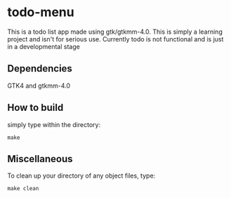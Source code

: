 # todo-menu
This is a todo list app made using gtk/gtkmm-4.0.
This is simply a learning project and isn't for serious use.
Currently todo is not functional and is just in a developmental stage

## Dependencies
GTK4 and gtkmm-4.0

## How to build
simply type within the directory:
```
make
```

## Miscellaneous
To clean up your directory of any object files, type:
```
make clean
```